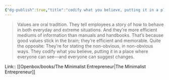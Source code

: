 ```yaml
---
{"dg-publish":true,"title":"codify what you believe, putting it in a place where everyone can see","tags":["quotes"],"date":"2024-05-02T09:53:07+03:00","modified_at":"2024-07-25T11:43:12+03:00","aliases":"codify what you believe, putting it in a place where everyone can see","dg-path":"/quotes/202405020954.md","permalink":"/quotes/202405020954/","dgPassFrontmatter":true}
---
```



> Values are oral tradition. They tell employees a story of how to behave in both everyday and extreme situations. And they’re more efficient mediums of information than manuals and handbooks. That’s because good values stick in the brain; they’re efficient and memorable. Quite the opposite: They’re for stating the non-obvious, in non-obvious ways. They codify what you believe, putting it in a place where everyone can see—and everyone can suggest changes.

Link:: [[Openbox/books/The Minimalist Entrepreneur|The Minimalist Entrepreneur]]
